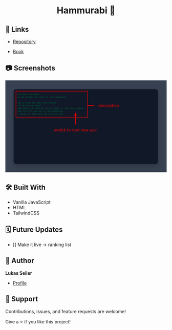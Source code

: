 <h1 align="center">Hammurabi 👑</h1>

<p align="center"><project-description></p>

## 🔗 Links

- [Repository](https://github.com/LukasSeiler/Hammurabi "Hammurabi Repository")
  
- [Book](https://www.amazon.de/Programmieren-lernen-JavaScript-kinderleichte-Programmierung/dp/3836273691/ref=sr_1_3?__mk_de_DE=%C3%85M%C3%85%C5%BD%C3%95%C3%91&dchild=1&keywords=javascript+lernen&qid=1632125557&sr=8-3 "Learning Book")

## 📷 Screenshots

![Interface](/img/1.PNG "UI")

## 🛠️ Built With

- Vanilla JavaScript
- HTML
- TailwindCSS

## 🗓️ Future Updates

- [] Make it live -> ranking list

## 🤵 Author

**Lukas Seiler**

- [Profile](https://github.com/LukasSeiler "Lukas Seiler")

## 🤝 Support

Contributions, issues, and feature requests are welcome!

Give a ⭐️ if you like this project!

